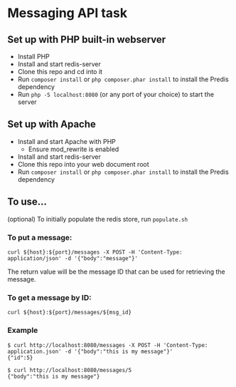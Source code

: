 # Messaging API task

## Set up with PHP built-in webserver
* Install PHP
* Install and start redis-server
* Clone this repo and cd into it
* Run `composer install` or `php composer.phar install` to install the Predis dependency
* Run `php -S localhost:8080` (or any port of your choice) to start the server

## Set up with Apache
* Install and start Apache with PHP
  * Ensure mod_rewrite is enabled
* Install and start redis-server
* Clone this repo into your web document root
* Run `composer install` or `php composer.phar install` to install the Predis dependency

## To use...
(optional) To initially populate the redis store, run `populate.sh`

### To put a message:
```
curl ${host}:${port}/messages -X POST -H 'Content-Type: application/json' -d '{"body":"message"}'
```
The return value will be the message ID that can be used for retrieving the message.


### To get a message by ID:
```
curl ${host}:${port}/messages/${msg_id}
```

### Example
```
$ curl http://localhost:8080/messages -X POST -H 'Content-Type: application.json' -d '{"body":"this is my message"}'
{"id":5}
```
```
$ curl http://localhost:8080/messages/5
{"body":"this is my message"}
```
